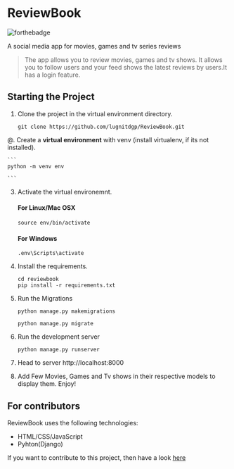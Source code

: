 # ReviewBook

![forthebadge](https://forthebadge.com/images/badges/made-with-python.svg)<br>

A social media app for movies, games and tv series reviews

> The app allows you to review movies, games and tv shows. It allows you to follow users and your feed shows the latest reviews by users.It has a login feature.

##  Starting the Project


1. Clone the project in the virtual environment directory.

    ```
    git clone https://github.com/lugnitdgp/ReviewBook.git

    ```

@. Create a **virtual environment** with venv (install virtualenv, if its not installed).

    ```
    python -m venv env

    ```

3. Activate the virtual environemnt.

    #### For Linux/Mac OSX   
    ```
    source env/bin/activate

    ```

    #### For Windows
    ```
    .env\Scripts\activate

    ```

4. Install the requirements.

    ```
    cd reviewbook
    pip install -r requirements.txt

    ```


5. Run the Migrations
    ```
    python manage.py makemigrations

    python manage.py migrate

    ```
6. Run the development server
    ```
    python manage.py runserver

    ```
7. Head to server http://localhost:8000

8. Add Few Movies, Games and Tv shows in their respective models to display them. Enjoy!

## For contributors

ReviewBook uses the following technologies:

+ HTML/CSS/JavaScript
+ Pyhton(Django)

If you want to contribute to this project, then have a look [here](https://github.com/lugnitdgp/ReviewBook/blob/master/CONTRIBUTING.md)
